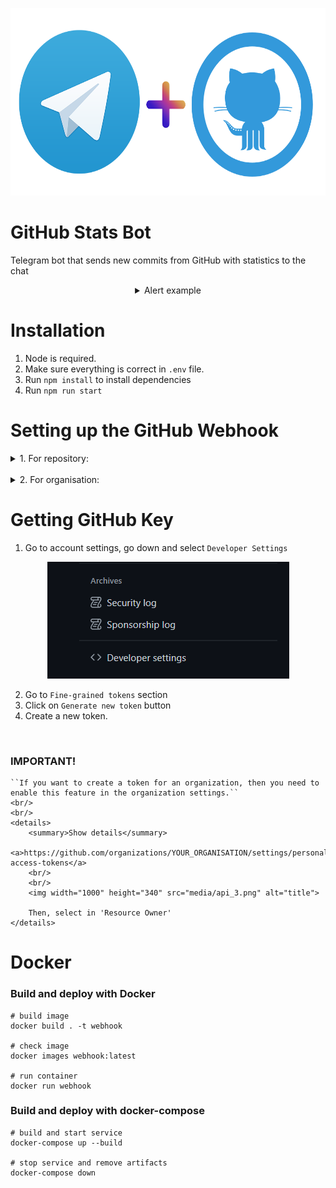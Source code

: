 <p align="center">
	<img width="600" height="300" src="media/title.png" alt="title">
</p>

# GitHub Stats Bot
Telegram bot that sends new commits from GitHub with statistics to the chat

<div align="center">
    <details>
        <summary>Alert example</summary>
        <br/>
	    <img width="328" height="246" src="media/introduction.png" alt="introduction">
    </details>
</div>

# Installation
1. Node is required.
2. Make sure everything is correct in ```.env``` file.
3. Run ```npm install``` to install dependencies
4. Run ```npm run start```


# Setting up the GitHub Webhook
<details>
<summary>1. For repository:</summary>
<div style="margin-left: 20px">
    <p style="font-size: 20px">
        Go to repository settings and select webhooks:
    </p>
</div>

<div style="margin-left: 20px">
   <details>
            <summary>Example url</summary>
            <br/>
            <a>https://github.com/YOUR_USERNAME/YOUR_REPO/settings/hooks</a>
    </details>
</div>

<p align="center">
    <img width="270" height="340" src="media/webhook_2.png" alt="title">
</p>

<div style="margin-left: 20px">
    <p style="font-size: 20px">
        - Create webhook with your URL.
        <br/>
        - Set content type to <span style="font-style: italic; font-weight: bold">application/json</span>
        <br/>
        <p style="font-size: 18px">You can choose which events you will receive, we only need the "Pushes" event</p> 
         <details>
            <summary>Show webhook settings</summary>
            <p align="center">
                <img width="900" height="550" src="media/webhook_3.png" alt="title">
            </p>
        </details>
</p>
</div>
</details>
<br/>
<details>
<summary>2. For organisation:</summary>
<div style="margin-left: 20px">
    <p style="font-size: 20px">
        Go to organisation settings and select webhooks:
    </p>
</div>

<div style="margin-left: 20px">
   <details>
            <summary>Example url</summary>
            <br/>
            <a>https://github.com/YOUR_ORGANISATION/settings/hooks</a>
    </details>
</div>

<p align="center">
    <img width="260" height="330" src="media/webhook_1.png" alt="title">
</p>

<div style="margin-left: 20px">
    <p style="font-size: 20px">
        - Create webhook with your URL.
        <br/>
        - Set content type to <span style="font-style: italic; font-weight: bold">application/json</span>
        <br/>
        <p style="font-size: 18px">You can choose which events you will receive, we only need the "Pushes" event</p>  
        <details>
            <summary>Show webhook settings</summary>
            <p align="center">
                <img width="900" height="550" src="media/webhook_3.png" alt="title">
            </p>
        </details>
    </p>
</div>
</details>

# Getting GitHub Key

1. Go to account settings, go down and select ``Developer Settings``
<p align="center">
    <img width="387" height="187" src="media/api_1.png" alt="title">
</p>

2. Go to ``Fine-grained tokens`` section
3. Click on ``Generate new token`` button
4. Create a new token.
<br/>
<h3>IMPORTANT!</h2>

    ``If you want to create a token for an organization, then you need to enable this feature in the organization settings.``
    <br/>
    <br/>
    <details>
        <summary>Show details</summary>
        <a>https://github.com/organizations/YOUR_ORGANISATION/settings/personal-access-tokens</a>
        <br/>
        <br/>
        <img width="1000" height="340" src="media/api_3.png" alt="title">
   
        Then, select in 'Resource Owner'
    </details>

# Docker

### Build and deploy with Docker

```
# build image
docker build . -t webhook

# check image
docker images webhook:latest

# run container
docker run webhook
```

### Build and deploy with docker-compose

```
# build and start service
docker-compose up --build

# stop service and remove artifacts
docker-compose down
```